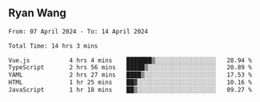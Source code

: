 ## Ryan Wang

<!--START_SECTION:waka-->

```txt
From: 07 April 2024 - To: 14 April 2024

Total Time: 14 hrs 3 mins

Vue.js           4 hrs 4 mins    ███████▒░░░░░░░░░░░░░░░░░   28.94 %
TypeScript       2 hrs 56 mins   █████▒░░░░░░░░░░░░░░░░░░░   20.89 %
YAML             2 hrs 27 mins   ████▒░░░░░░░░░░░░░░░░░░░░   17.53 %
HTML             1 hr 25 mins    ██▓░░░░░░░░░░░░░░░░░░░░░░   10.16 %
JavaScript       1 hr 18 mins    ██▒░░░░░░░░░░░░░░░░░░░░░░   09.27 %
```

<!--END_SECTION:waka-->
